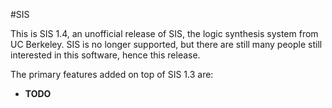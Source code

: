 #SIS

This is SIS 1.4, an unofficial release of SIS, the logic synthesis system
from UC Berkeley.  SIS is no longer supported, but there are still many
people still interested in this software, hence this release.

The primary features added on top of SIS 1.3 are:
- **TODO**